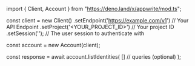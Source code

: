 import { Client, Account } from "https://deno.land/x/appwrite/mod.ts";

const client = new Client()
    .setEndpoint('https://example.com/v1') // Your API Endpoint
    .setProject('<YOUR_PROJECT_ID>') // Your project ID
    .setSession(''); // The user session to authenticate with

const account = new Account(client);

const response = await account.listIdentities(
    [] // queries (optional)
);
